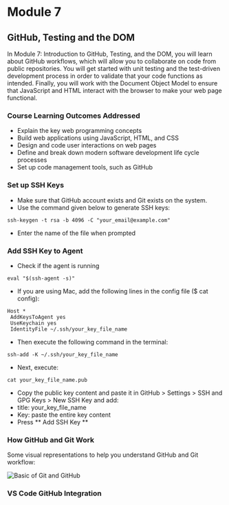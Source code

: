 # Module 7
## GitHub, Testing and the DOM

In Module 7: Introduction to GitHub, Testing, and the DOM, you will learn about GitHub workflows, which will allow you to collaborate on code from public repositories. You will get started with unit testing and the test-driven development process in order to validate that your code functions as intended.  Finally, you will work with the Document Object Model to ensure that JavaScript and HTML interact with the browser to make your web page functional. 

### Course Learning Outcomes Addressed
- Explain the key web programming concepts
- Build web applications using JavaScript, HTML, and CSS
- Design and code user interactions on web pages
- Define and break down modern software development life cycle processes
- Set up code management tools, such as GitHub

### Set up SSH Keys
- Make sure that GitHub account exists and Git exists on the system.
- Use the command given below to generate SSH keys:
```
ssh-keygen -t rsa -b 4096 -C "your_email@example.com"
```
- Enter the name of the file when prompted

### Add SSH Key to Agent
- Check if the agent is running
```
eval "$(ssh-agent -s)"
```
- If you are using Mac, add the following lines in the config file ($ cat config):
```
Host *
 AddKeysToAgent yes 
 UseKeychain yes
 IdentityFile ~/.ssh/your_key_file_name
```
- Then execute the following command in the terminal:
```
ssh-add -K ~/.ssh/your_key_file_name
```
- Next, execute:
```
cat your_key_file_name.pub
```
- Copy the public key content and paste it in GitHub > Settings > SSH and GPG Keys > New SSH Key and add:
 - title: your_key_file_name
 - Key: paste the entire key content
- Press ** Add SSH Key **

### How GitHub and Git Work
Some visual representations to help you understand GitHub and Git workflow:

![Basic of Git and GitHub](https://miro.medium.com/v2/resize:fit:1400/1*irvoqLol7t-EPNzZN6CSnA.png)

### VS Code GitHub Integration